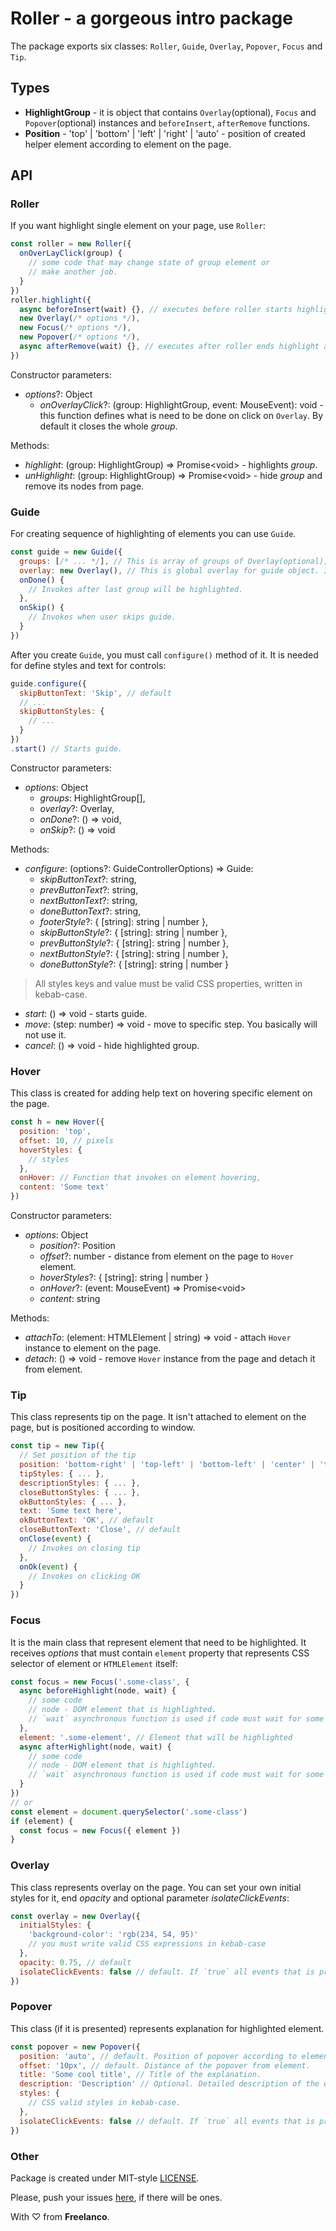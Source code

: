 # Roller - a gorgeous intro package

The package exports six classes: `Roller`, `Guide`, `Overlay`, `Popover`, `Focus` and `Tip`.

## Types

- **HighlightGroup** - it is object that contains `Overlay`(optional), `Focus` and `Popover`(optional) instances and `beforeInsert`, `afterRemove` functions.
- **Position** - 'top' | 'bottom' | 'left' | 'right' | 'auto' - position of created helper element according to element on the page.

## API

### Roller

If you want highlight single element on your page, use `Roller`:

```javascript
const roller = new Roller({
  onOverLayClick(group) {
    // some code that may change state of group element or
    // make another job.
  }
})
roller.highlight({
  async beforeInsert(wait) {}, // executes before roller starts highlight element.
  new Overlay(/* options */),
  new Focus(/* options */),
  new Popover(/* options */),
  async afterRemove(wait) {}, // executes after roller ends highlight and removes above elements from DOM.
})
```

Constructor parameters:

- *options*?: Object
  - *onOverlayClick*?: (group: HighlightGroup, event: MouseEvent): void - this function defines what is need to be done on click on `Overlay`. By default it closes the whole *group*.

Methods:

- *highlight*: (group: HighlightGroup) => Promise\<void> - highlights *group*.
- *unHighlight*: (group: HighlightGroup) => Promise\<void> - hide *group* and remove its nodes from page.

### Guide

For creating sequence of highlighting of elements you can use `Guide`.

```javascript
const guide = new Guide({
  groups: [/* ... */], // This is array of groups of Overlay(optional), Focus and Popover with hooks. Group is the same as accept Roller.,
  overlay: new Overlay(), // This is global overlay for guide object. It can be overridden by overlay in group
  onDone() {
    // Invokes after last group will be highlighted.
  },
  onSkip() {
    // Invokes when user skips guide.
  }
})
```

After you create `Guide`, you must call `configure()` method of it. It is needed for define styles and text for controls:

```javascript
guide.configure({
  skipButtonText: 'Skip', // default
  // ...
  skipButtonStyles: {
    // ...
  }
})
.start() // Starts guide.
```

Constructor parameters:

- *options*: Object
  - *groups*: HighlightGroup[],
  - *overlay*?: Overlay,
  - *onDone*?: () => void,
  - *onSkip*?: () => void

Methods:

- *configure*: (options?: GuideControllerOptions) => Guide:
  - *skipButtonText*?: string,
  - *prevButtonText*?: string,
  - *nextButtonText*?: string,
  - *doneButtonText*?: string,
  - *footerStyle*?: { [string]: string | number },
  - *skipButtonStyle*?: { [string]: string | number },
  - *prevButtonStyle*?: { [string]: string | number },
  - *nextButtonStyle*?: { [string]: string | number },
  - *doneButtonStyle*?: { [string]: string | number }

> All styles keys and value must be valid CSS properties, written in kebab-case.

- *start*: () => void - starts guide.
- *move*: (step: number) => void - move to specific step. You basically will not use it.
- *cancel*: () => void - hide highlighted group.

### Hover

This class is created for adding help text on hovering specific element on the page.

```javascript
const h = new Hover({
  position: 'top',
  offset: 10, // pixels
  hoverStyles: {
    // styles
  },
  onHover: // Function that invokes on element hovering,
  content: 'Some text'
})
```

Constructor parameters:

- *options*: Object
  - *position*?: Position
  - *offset*?: number - distance from element on the page to `Hover` element.
  - *hoverStyles*?: { [string]: string | number }
  - *onHover*?: (event: MouseEvent) => Promise\<void>
  - *content*: string

Methods:

- *attachTo*: (element: HTMLElement | string) => void - attach `Hover` instance to element on the page.
- *detach*: () => void - remove `Hover` instance from the page and detach it from element.

### Tip

This class represents tip on the page. It isn't attached to element on the page, but is positioned according to window.

```javascript
const tip = new Tip({
  // Set position of the tip
  position: 'bottom-right' | 'top-left' | 'bottom-left' | 'center' | 'top-right'(default),
  tipStyles: { ... },
  descriptionStyles: { ... },
  closeButtonStyles: { ... },
  okButtonStyles: { ... },
  text: 'Some text here',
  okButtonText: 'OK', // default
  closeButtonText: 'Close', // default
  onClose(event) {
    // Invokes on closing tip
  },
  onOk(event) {
    // Invokes on clicking OK
  }
})
```

### Focus

It is the main class that represent element that need to be highlighted. It receives *options* that must contain `element` property that represents CSS selector of element or `HTMLElement` itself:

```javascript
const focus = new Focus('.some-class', {
  async beforeHighlight(node, wait) {
    // some code
    // node - DOM element that is highlighted.
    // `wait` asynchronous function is used if code must wait for some time
  },
  element: '.some-element', // Element that will be highlighted
  async afterHighlight(node, wait) {
    // some code
    // node - DOM element that is highlighted.
    // `wait` asynchronous function is used if code must wait for some time
  }
})
// or
const element = document.querySelector('.some-class')
if (element) {
  const focus = new Focus({ element })
}
```

### Overlay

This class represents overlay on the page. You can set your own initial styles for it, end *opacity* and optional parameter *isolateClickEvents*:

```javascript
const overlay = new Overlay({
  initialStyles: {
    'background-color': 'rgb(234, 54, 95)'
    // you must write valid CSS expressions in kebab-case
  },
  opacity: 0.75, // default
  isolateClickEvents: false // default. If `true` all events that is propagated inside of overlay will be isolated.
})
```

### Popover

This class (if it is presented) represents explanation for highlighted element.

```javascript
const popover = new Popover({
  position: 'auto', // default. Position of popover according to element.
  offset: '10px', // default. Distance of the popover from element.
  title: 'Some cool title', // Title of the explanation.
  description: 'Description' // Optional. Detailed description of the explanation.,
  styles: {
    // CSS valid styles in kebab-case.
  },
  isolateClickEvents: false // default. If `true` all events that is propagated inside of popover will be isolated.
})
```

### Other

Package is created under MIT-style [LICENSE](LICENSE).

Please, push your issues [here](https://github.com/Freelanco-OU/roller/issues), if there will be ones.

With ♡ from **Freelanco**.
